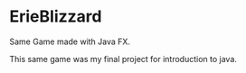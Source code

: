 # ErieBlizzard
Same Game made with Java FX.

This same game was my final project for introduction to java.
